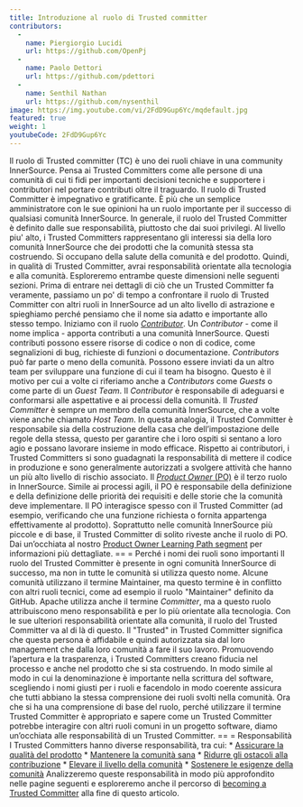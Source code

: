 ```yaml
---
title: Introduzione al ruolo di Trusted committer
contributors:
  - 
    name: Piergiorgio Lucidi
    url: https://github.com/OpenPj
  - 
    name: Paolo Dettori
    url: https://github.com/pdettori
  - 
    name: Senthil Nathan
    url: https://github.com/nysenthil
image: https://img.youtube.com/vi/2FdD9Gup6Yc/mqdefault.jpg
featured: true
weight: 1
youtubeCode: 2FdD9Gup6Yc
---
```


<div class="paragraph">
<p>Il ruolo di Trusted committer (TC) è uno dei ruoli chiave in una community InnerSource.
Pensa ai Trusted Committers come alle persone di una comunità di cui ti fidi per importanti decisioni tecniche e supportere i contributori nel portare contributi oltre il traguardo.
Il ruolo di Trusted Committer è impegnativo e gratificante.
È più che un semplice amministratore con le sue opinioni ha un ruolo importante per il successo di qualsiasi comunità InnerSource.
In generale, il ruolo del Trusted Committer è definito dalle sue responsabilità, piuttosto che dai suoi privilegi.
Al livello piu' alto, i Trusted Committers rappresentano gli interessi sia della loro comunità InnerSource che dei prodotti che la comunità stessa sta costruendo.
Si occupano della salute della comunità e del prodotto.
Quindi, in qualità di Trusted Committer, avrai responsabilità orientate alla tecnologia e alla comunità.
Esploreremo entrambe queste dimensioni nelle seguenti sezioni.
Prima di entrare nei dettagli di ciò che un Trusted Committer fa veramente, passiamo un po' di tempo a confrontare il ruolo di Trusted Committer con altri ruoli in InnerSource ad un alto livello di astrazione e spieghiamo perché pensiamo che il nome sia adatto e importante allo stesso tempo.
Iniziamo con il ruolo <a href="https://innersourcecommons.org/learn/learning-path/contributor"><em>Contributor</em></a>.
Un <em>Contributor</em> - come il nome implica - apporta contributi a una comunità InnerSource.
Questi contributi possono essere risorse di codice o non di codice, come segnalizioni di bug, richieste di funzioni o documentazione.
<em>Contributors</em> può far parte o meno della comunità.
Possono essere inviati da un altro team per sviluppare una funzione di cui il team ha bisogno.
Questo è il motivo per cui a volte ci riferiamo anche a <em>Contributors</em> come <em>Guests</em> o come parte di un <em>Guest Team</em>.
Il <em>Contributor</em> è responsabile di adeguarsi e conformarsi alle aspettative e ai processi della comunità.
Il <em>Trusted Committer</em> è sempre un membro della comunità InnerSource, che a volte viene anche chiamato <em>Host Team</em>. In questa analogia, il Trusted Committer è responsabile sia della costruzione della casa che dell&#8217;impostazione delle regole della stessa, questo per garantire che i loro ospiti si sentano a loro agio e possano lavorare insieme in modo efficace.
Rispetto ai contributori, i Trusted Committers si sono guadagnati la responsabilità di mettere il codice in produzione e sono generalmente autorizzati a svolgere attività che hanno un più alto livello di rischio associato.
Il <a href="https://innersourcecommons.org/learn/learning-path/product-owner"><em>Product Owner</em> (PO)</a> è il terzo ruolo in InnerSource.
Simile ai processi agili, il PO è responsabile della definizione e della definizione delle priorità dei requisiti e delle storie che la comunità deve implementare.
Il PO interagisce spesso con il Trusted Committer (ad esempio, verificando che una funzione richiesta o fornita appartenga effettivamente al prodotto).
Soprattutto nelle comunità InnerSource più piccole e di base, il Trusted Committer di solito riveste anche il ruolo di PO.
Dai un&#8217;occhiata al nostro <a href="https://innersourcecommons.org/learn/learning-path/product-owner">Product Owner Learning Path segment</a> per informazioni più dettagliate.
== = Perché i nomi dei ruoli sono importanti
Il ruolo del Trusted Committer è presente in ogni comunità InnerSource di successo, ma non in tutte le comunità si utilizza questo nome.
Alcune comunità utilizzano il termine Maintainer, ma questo termine è in conflitto con altri ruoli tecnici, come ad esempio il ruolo "Maintainer" definito da GitHub.
Apache utilizza anche il termine <em>Committer</em>, ma a questo ruolo attribuiscono meno responsabilità e per lo più orientate alla tecnologia.
Con le sue ulteriori responsabilità orientate alla comunità, il ruolo del Trusted Committer va al di là di questo.
Il "Trusted" in Trusted Committer significa che questa persona è affidabile e quindi autorizzata sia dal loro management che dalla loro comunità a fare il suo lavoro.
Promuovendo l&#8217;apertura e la trasparenza, i Trusted Committers creano fiducia nel processo e anche nel prodotto che si sta costruendo.
In modo simile al modo in cui la denominazione è importante nella scrittura del software, scegliendo i nomi giusti per i ruoli e facendolo in modo coerente assicura che tutti abbiano la stessa comprensione dei ruoli svolti nella comunità.
Ora che si ha una comprensione di base del ruolo, perché utilizzare il termine Trusted Committer è appropriato e sapere come un Trusted Committer potrebbe interagire con altri ruoli comuni in un progetto software, diamo un&#8217;occhiata alle responsabilità di un Trusted Committer.
== = Responsabilità
I Trusted Committers hanno diverse responsabilità, tra cui:
* <a href="https://innersourcecommons.org/it/learn/learning-path/trusted-committer/02/">Assicurare la qualità del prodotto</a>
* <a href="https://innersourcecommons.org/it/learn/learning-path/trusted-committer/03/">Mantenere la comunità sana</a>
* <a href="https://innersourcecommons.org/learn/learning-path/trusted-committer/05/">Ridurre gli ostacoli alla contribuzione</a>
* <a href="https://innersourcecommons.org/learn/learning-path/trusted-committer/04/">Elevare il livello della comunità</a>
* <a href="https://innersourcecommons.org/learn/learning-path/trusted-committer/06/">Sostenere le esigenze della comunità</a>
Analizzeremo queste responsabilità in modo più approfondito nelle pagine seguenti e esploreremo anche il percorso di <a href="https://innersourcecommons.org/learn/learning-path/trusted-committer/07/">becoming a Trusted Committer</a> alla fine di questo articolo.</p>
</div>
<!--- This file autogenerated from https://github.com/InnerSourceCommons/InnerSourceLearningPath/blob/main/scripts -->